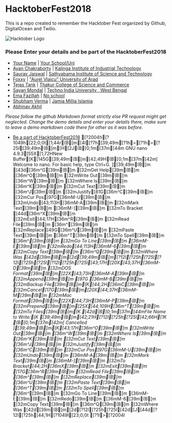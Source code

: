 # HacktoberFest2018

This is a repo created to remember the Hacktober Fest organized by Github, DigitalOcean and Twilio.

![Hacktober Logo ](https://raw.githubusercontent.com/asangam/HacktoberFest2018/master/hacktober_log.png)

### Please Enter your details and be part of the HacktoberFest2018

- [Your Name](http://yourgithuburl) | [Your School/Uni](https://www.youruniurl/)
- [Ayan Chakraborty](https://github.com/ac-ayan) | [Kalinga Institute of Industrial Technology](https://kiit.ac.in/)
- [Saurav Jaiswal](https://github.com/sauravjaiswalsj) | [Sathyabama Institute of Science and Technology](http://www.sathyabama.ac.in/)
- [Foxxy](https://github.com/foxxydev) | ["Aurel Vlaicu" University of Arad](http://www.uav.ro)
- [Tejas Tank](https://github.com/majordwarf) | [Thakur College of Science and Commerce](http://tcsc.org.in/)
- [Sayan Mondal](https://github.com/sayanmondal2098) | [Techno India University , West Bengal](http://technoindiauniversity.ac.in)
- [Ema Fazillah](https://github.com/emafazillah) | [No school](https://twitter.com/hashtag/noschool?lang=en)
- [Shubham Verma](https://github.com/shubhamvrm) | [Jamia Millia Islamia](https://www.jmi.ac.in)
- [Abhinav Akhil](https://github.com/abhinavakhil)

_Please follow the github Markdown format strictly else PR request might get neglected._
_Change the demo details and enter your details there, make sure to leave a demo markdown code there for other as it was before._

- [Be a part of HacktoberFest2018](https://hacktoberfest.digitalocean.com/)
[?2004h[?1049h[22;0;0t[1;44r(B[m[4l[?7h[39;49m[?1h=[?1h=[?25l[39;49m(B[m[H[2J(B[0;1m[37m[44m  GNU nano 4.9.3[55X[1;72HNew Buffer[K[145G[39;49m(B[m[42;49H(B[0;1m[37m[42m[ Welcome to nano.  For basic help, type Ctrl+G. ][39;49m(B[m[43d[36m^G[39m(B[m [32mGet Help[39m(B[m     [36m^O[39m(B[m [32mWrite Out[39m(B[m    [36m^W[39m(B[m [32mWhere Is[39m(B[m     [36m^K[39m(B[m [32mCut Text[39m(B[m     [36m^J[39m(B[m [32mJustify[81G[36m^C[39m(B[m [32mCur Pos[97G[36mM-U[39m(B[m [32mUndo[43;113H[36mM-A[39m(B[m [32mMark Text[39m(B[m   [36mM-][39m(B[m [32mTo Bracket[44d[36m^X[39m(B[m [32mExit[44;17H[36m^R[39m(B[m [32mRead File[39m(B[m    [36m^\[39m(B[m [32mReplace[49G[36m^U[39m(B[m [32mPaste Text[39m(B[m   [36m^T[39m(B[m [32mTo Spell[39m(B[m     [36m^_[39m(B[m [32mGo To Line[39m(B[m   [36mM-E[39m(B[m [32mRedo[44;113H[36mM-6[39m(B[m [32mCopy Text[39m(B[m   [36m^Q[39m(B[m [32mWhere Was[42d[39m(B[m[2d[39;49m(B[m[?12l[?25h[?25l[?12l[?25h[?25l[?12l[?25h[?25l[43;17H[20X[43;37H[36mM-D[39m(B[m [32mDOS Format[39m(B[m[22X[43;73H[36mM-A[39m(B[m [32mAppend[39m(B[m        [97G            [36mM-B[39m(B[m [32mBackup File[39m(B[m[K[44;2H[36mC[39m(B[m [32mCancel[17G[39m(B[m[20X[44;37H[36mM-M[39m(B[m [32mMac Format[39m(B[m[22X[44;73H[36mM-P[39m(B[m [32mPrepend[39m(B[m[25X[44;109H[36m^T[39m(B[m [32mTo Files[39m(B[m[K[42d(B[0;1m[37m[44mFile Name to Write:[K[39;49m(B[m[42;21H[?12l[?25h[?25l[42;66H[1K (B[0;1m[37m[42m[ Cancelled ][39;49m(B[m[K[43;17H[36m^O[39m(B[m [32mWrite Out[39m(B[m    [36m^W[39m(B[m [32mWhere Is[39m(B[m     [36m^K[39m(B[m [32mCut Text[39m(B[m     [36m^J[39m(B[m [32mJustify[39m(B[m      [36m^C[39m(B[m [32mCur Pos[97G[36mM-U[39m(B[m [32mUndo[39m(B[m        [36mM-A[39m(B[m [32mMark Text[39m(B[m   [36mM-][39m(B[m [32mTo Bracket[44;2H[36mX[39m(B[m [32mExit[39m(B[m  [17G[36m^R[39m(B[m [32mRead File[39m(B[m    [36m^\[39m(B[m [32mReplace[39m(B[m      [36m^U[39m(B[m [32mPaste Text[39m(B[m   [36m^T[39m(B[m [32mTo Spell[39m(B[m     [36m^_[39m(B[m [32mGo To Line[39m(B[m   [36mM-E[39m(B[m [32mRedo[39m(B[m        [36mM-6[39m(B[m [32mCopy Text[39m(B[m   [36m^Q[39m(B[m [32mWhere Was[42d[39m(B[m[2d[?12l[?25h[?25l[42d[J[44d[?12l[?25h[44;1H[?1049l[23;0;0t[?1l>[?2004l
